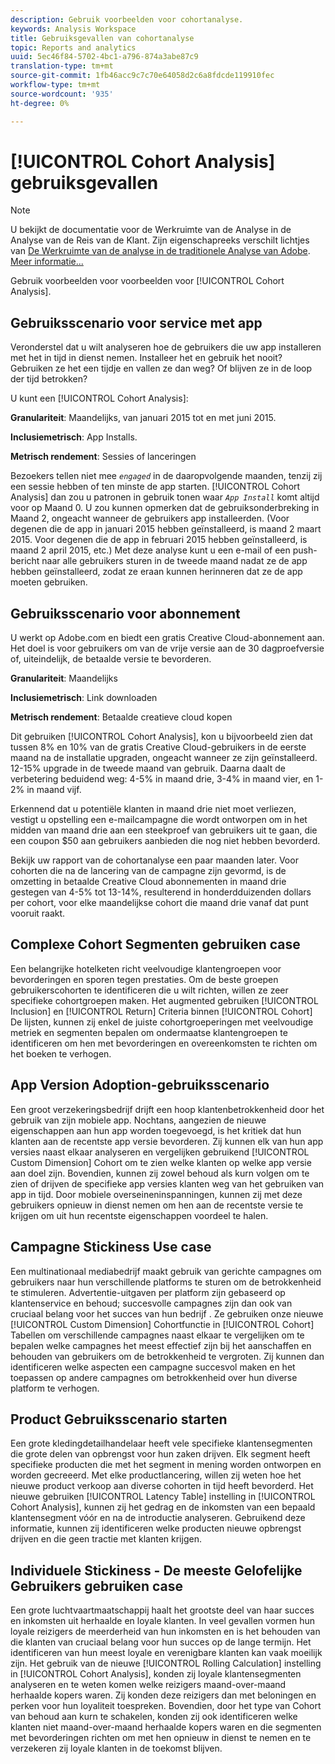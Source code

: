 ```yaml
---
description: Gebruik voorbeelden voor cohortanalyse.
keywords: Analysis Workspace
title: Gebruiksgevallen van cohortanalyse
topic: Reports and analytics
uuid: 5ec46f84-5702-4bc1-a796-874a3abe87c9
translation-type: tm+mt
source-git-commit: 1fb46acc9c7c70e64058d2c6a8fdcde119910fec
workflow-type: tm+mt
source-wordcount: '935'
ht-degree: 0%

---
```



# [!UICONTROL Cohort Analysis] gebruiksgevallen

>[!NOTE]
>
>U bekijkt de documentatie voor de Werkruimte van de Analyse in de Analyse van de Reis van de Klant. Zijn eigenschapreeks verschilt lichtjes van [De Werkruimte van de analyse in de traditionele Analyse van Adobe](https://docs.adobe.com/content/help/en/analytics/analyze/analysis-workspace/home.html). [Meer informatie...](/help/getting-started/cja-aa.md)

Gebruik voorbeelden voor voorbeelden voor [!UICONTROL Cohort Analysis].

## Gebruiksscenario voor service met app

Veronderstel dat u wilt analyseren hoe de gebruikers die uw app installeren met het in tijd in dienst nemen. Installeer het en gebruik het nooit? Gebruiken ze het een tijdje en vallen ze dan weg? Of blijven ze in de loop der tijd betrokken?

U kunt een [!UICONTROL Cohort Analysis]:

**Granulariteit**: Maandelijks, van januari 2015 tot en met juni 2015.

**Inclusiemetrisch**: App Installs.

**Metrisch rendement**: Sessies of lanceringen

Bezoekers tellen niet mee *`engaged`* in de daaropvolgende maanden, tenzij zij een sessie hebben of ten minste de app starten. [!UICONTROL Cohort Analysis] dan zou u patronen in gebruik tonen waar *`App Install`* komt altijd voor op Maand 0. U zou kunnen opmerken dat de gebruiksonderbreking in Maand 2, ongeacht wanneer de gebruikers app installeerden. (Voor degenen die de app in januari 2015 hebben geïnstalleerd, is maand 2 maart 2015. Voor degenen die de app in februari 2015 hebben geïnstalleerd, is maand 2 april 2015, etc.) Met deze analyse kunt u een e-mail of een push-bericht naar alle gebruikers sturen in de tweede maand nadat ze de app hebben geïnstalleerd, zodat ze eraan kunnen herinneren dat ze de app moeten gebruiken.

## Gebruiksscenario voor abonnement

U werkt op Adobe.com en biedt een gratis Creative Cloud-abonnement aan. Het doel is voor gebruikers om van de vrije versie aan de 30 dagproefversie of, uiteindelijk, de betaalde versie te bevorderen.

**Granulariteit**: Maandelijks

**Inclusiemetrisch**: Link downloaden

**Metrisch rendement**: Betaalde creatieve cloud kopen

Dit gebruiken [!UICONTROL Cohort Analysis], kon u bijvoorbeeld zien dat tussen 8% en 10% van de gratis Creative Cloud-gebruikers in de eerste maand na de installatie upgraden, ongeacht wanneer ze zijn geïnstalleerd. 12-15% upgrade in de tweede maand van gebruik. Daarna daalt de verbetering beduidend weg: 4-5% in maand drie, 3-4% in maand vier, en 1-2% in maand vijf.

Erkennend dat u potentiële klanten in maand drie niet moet verliezen, vestigt u opstelling een e-mailcampagne die wordt ontworpen om in het midden van maand drie aan een steekproef van gebruikers uit te gaan, die een coupon $50 aan gebruikers aanbieden die nog niet hebben bevorderd.

Bekijk uw rapport van de cohortanalyse een paar maanden later. Voor cohorten die na de lancering van de campagne zijn gevormd, is de omzetting in betaalde Creative Cloud abonnementen in maand drie gestegen van 4-5% tot 13-14%, resulterend in honderdduizenden dollars per cohort, voor elke maandelijkse cohort die maand drie vanaf dat punt vooruit raakt.

## Complexe Cohort Segmenten gebruiken case

Een belangrijke hotelketen richt veelvoudige klantengroepen voor bevorderingen en sporen tegen prestaties. Om de beste groepen gebruikerscohorten te identificeren die u wilt richten, willen ze zeer specifieke cohortgroepen maken. Het augmented gebruiken [!UICONTROL Inclusion] en [!UICONTROL Return] Criteria binnen [!UICONTROL Cohort] De lijsten, kunnen zij enkel de juiste cohortgroeperingen met veelvoudige metriek en segmenten bepalen om ondermaatse klantengroepen te identificeren om hen met bevorderingen en overeenkomsten te richten om het boeken te verhogen.

## App Version Adoption-gebruiksscenario

Een groot verzekeringsbedrijf drijft een hoop klantenbetrokkenheid door het gebruik van zijn mobiele app. Nochtans, aangezien de nieuwe eigenschappen aan hun app worden toegevoegd, is het kritiek dat hun klanten aan de recentste app versie bevorderen. Zij kunnen elk van hun app versies naast elkaar analyseren en vergelijken gebruikend [!UICONTROL Custom Dimension] Cohort om te zien welke klanten op welke app versie aan doel zijn. Bovendien, kunnen zij zowel behoud als kurn volgen om te zien of drijven de specifieke app versies klanten weg van het gebruiken van app in tijd. Door mobiele overseineninspanningen, kunnen zij met deze gebruikers opnieuw in dienst nemen om hen aan de recentste versie te krijgen om uit hun recentste eigenschappen voordeel te halen.

## Campagne Stickiness Use case

Een multinationaal mediabedrijf maakt gebruik van gerichte campagnes om gebruikers naar hun verschillende platforms te sturen om de betrokkenheid te stimuleren. Advertentie-uitgaven per platform zijn gebaseerd op klantenservice en behoud; succesvolle campagnes zijn dan ook van cruciaal belang voor het succes van hun bedrijf . Ze gebruiken onze nieuwe [!UICONTROL Custom Dimension] Cohortfunctie in [!UICONTROL Cohort] Tabellen om verschillende campagnes naast elkaar te vergelijken om te bepalen welke campagnes het meest effectief zijn bij het aanschaffen en behouden van gebruikers om de betrokkenheid te vergroten. Zij kunnen dan identificeren welke aspecten een campagne succesvol maken en het toepassen op andere campagnes om betrokkenheid over hun diverse platform te verhogen.

## Product Gebruiksscenario starten

Een grote kledingdetailhandelaar heeft vele specifieke klantensegmenten die grote delen van opbrengst voor hun zaken drijven. Elk segment heeft specifieke producten die met het segment in mening worden ontworpen en worden gecreeerd. Met elke productlancering, willen zij weten hoe het nieuwe product verkoop aan diverse cohorten in tijd heeft bevorderd. Het nieuwe gebruiken [!UICONTROL Latency Table] instelling in [!UICONTROL Cohort Analysis], kunnen zij het gedrag en de inkomsten van een bepaald klantensegment vóór en na de introductie analyseren. Gebruikend deze informatie, kunnen zij identificeren welke producten nieuwe opbrengst drijven en die geen tractie met klanten krijgen.

## Individuele Stickiness - De meeste Gelofelijke Gebruikers gebruiken case

Een grote luchtvaartmaatschappij haalt het grootste deel van haar succes en inkomsten uit herhaalde en loyale klanten. In veel gevallen vormen hun loyale reizigers de meerderheid van hun inkomsten en is het behouden van die klanten van cruciaal belang voor hun succes op de lange termijn. Het identificeren van hun meest loyale en verenigbare klanten kan vaak moeilijk zijn. Het gebruik van de nieuwe [!UICONTROL Rolling Calculation] instelling in [!UICONTROL Cohort Analysis], konden zij loyale klantensegmenten analyseren en te weten komen welke reizigers maand-over-maand herhaalde kopers waren. Zij konden deze reizigers dan met beloningen en perken voor hun loyaliteit toespreken. Bovendien, door het type van Cohort van behoud aan kurn te schakelen, konden zij ook identificeren welke klanten niet maand-over-maand herhaalde kopers waren en die segmenten met bevorderingen richten om met hen opnieuw in dienst te nemen en te verzekeren zij loyale klanten in de toekomst blijven.
